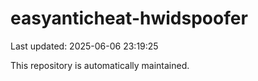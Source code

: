 # easyanticheat-hwidspoofer

Last updated: 2025-06-06 23:19:25

This repository is automatically maintained.
